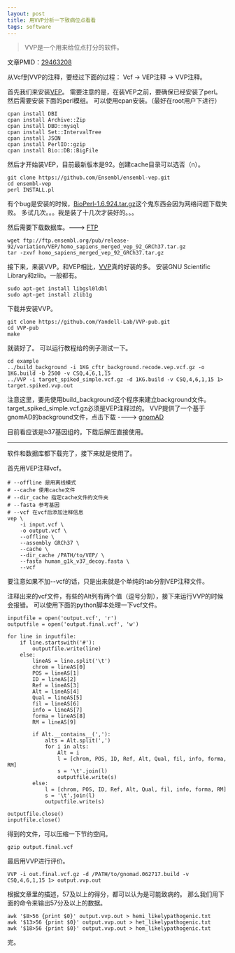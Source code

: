 ```yaml
---
layout: post
title: 用VVP分析一下致病位点看看
tags: software
---
```


>VVP是一个用来给位点打分的软件。

文章PMID：[29463208](https://www.ncbi.nlm.nih.gov/pmc/articles/PMC5819680/)


从Vcf到VVP的注释，要经过下面的过程：
Vcf -> VEP注释 -> VVP注释。

首先我们来安装[VEP](https://github.com/Ensembl/ensembl-vep)。
需要注意的是，在装VEP之前，要确保已经安装了perl。
然后需要安装下面的perl模组。
可以使用cpan安装。（最好在root用户下进行）
```
cpan install DBI
cpan install Archive::Zip
cpan install DBD::mysql
cpan install Set::IntervalTree
cpan install JSON
cpan install PerlIO::gzip
cpan install Bio::DB::BigFile
```

然后才开始装VEP，目前最新版本是92。创建cache目录可以选否（n）。
```
git clone https://github.com/Ensembl/ensembl-vep.git
cd ensembl-vep
perl INSTALL.pl
```

有个bug是安装的时候，[BioPerl-1.6.924.tar.gz](https://cpan.metacpan.org/authors/id/C/CJ/CJFIELDS/BioPerl-1.6.924.tar.gz)这个鬼东西会因为网络问题下载失败。
多试几次。。。我是装了十几次才装好的。。。

然后需要下载数据库。---> [FTP](ftp://ftp.ensembl.org/pub/release-92/variation/VEP/)

```
wget ftp://ftp.ensembl.org/pub/release-92/variation/VEP/homo_sapiens_merged_vep_92_GRCh37.tar.gz
tar -zxvf homo_sapiens_merged_vep_92_GRCh37.tar.gz
```

接下来，来装VVP。和VEP相比，[VVP](https://github.com/Yandell-Lab/VVP-pub)真的好装的多。
安装GNU Scientific Library和zlib。一般都有。
```
sudo apt-get install libgsl0ldbl
sudo apt-get install zlib1g
```
下载并安装VVP。
```
git clone https://github.com/Yandell-Lab/VVP-pub.git
cd VVP-pub
make
```
就装好了。
可以运行教程给的例子测试一下。
```
cd example
../build_background -i 1KG_cftr_background.recode.vep.vcf.gz -o 1KG.build -b 2500 -v CSQ,4,6,1,15
../VVP -i target_spiked_simple.vcf.gz -d 1KG.build -v CSQ,4,6,1,15 1> target.spiked.vvp.out
```
注意这里，要先使用build_background这个程序来建立background文件。target_spiked_simple.vcf.gz必须是VEP注释过的。
VVP提供了一个基于gnomAD的background文件，点击下载 ----> [gnomAD](https://s3-us-west-2.amazonaws.com/gnomad-vvp-background/gnomad.062717.build.tar.gz)

目前看应该是b37基因组的。下载后解压直接使用。


-----------------------------------------------------------------------------------

软件和数据库都下载完了，接下来就是使用了。

首先用VEP注释vcf。
```
# --offline 是用离线模式
# --cache 使用cache文件
# --dir_cache 指定cache文件的文件夹
# --fasta 参考基因
# --vcf 在vcf后添加注释信息
vep \
	-i input.vcf \
	-o output.vcf \
	--offline \
	--assembly GRCh37 \
	--cache \
	--dir_cache /PATH/to/VEP/ \
	--fasta human_g1k_v37_decoy.fasta \
	--vcf
```
要注意如果不加--vcf的话，只是出来就是个单纯的tab分割VEP注释文件。

注释出来的vcf文件，有些的Alt列有两个值（逗号分割），接下来运行VVP的时候会报错。
可以使用下面的python脚本处理一下vcf文件。
```
inputfile = open('output.vcf', 'r')
outputfile = open('output.final.vcf', 'w')

for line in inputfile:
	if line.startswith('#'):
		outputfile.write(line)
	else:
		lineAS = line.split('\t')
		chrom = lineAS[0]
		POS = lineAS[1]
		ID = lineAS[2]
		Ref = lineAS[3]
		Alt = lineAS[4]
		Qual = lineAS[5]
		fil = lineAS[6]
		info = lineAS[7]
		forma = lineAS[8]
		RM = lineAS[9]

		if Alt.__contains__(','):
			alts = Alt.split(',')
			for i in alts:
				Alt = i
				l = [chrom, POS, ID, Ref, Alt, Qual, fil, info, forma, RM]
				s = '\t'.join(l)
				outputfile.write(s)
		else:
			l = [chrom, POS, ID, Ref, Alt, Qual, fil, info, forma, RM]
			s = '\t'.join(l)
			outputfile.write(s)

outputfile.close()
inputfile.close()
```

得到的文件，可以压缩一下节约空间。
```
gzip output.final.vcf
```
最后用VVP进行评价。
```
VVP -i out.final.vcf.gz -d /PATH/to/gnomad.062717.build -v CSQ,4,6,1,15 1> output.vvp.out
```

根据文章里的描述，57及以上的得分，都可以认为是可能致病的。
那么我们用下面的命令来输出57分及以上的数据。
```
awk '$8>56 {print $0}' output.vvp.out > hemi_likelypathogenic.txt
awk '$13>56 {print $0}' output.vvp.out > het_likelypathogenic.txt
awk '$18>56 {print $0}' output.vvp.out > hom_likelypathogenic.txt
```
完。

[T_T]:我是真的无敌。